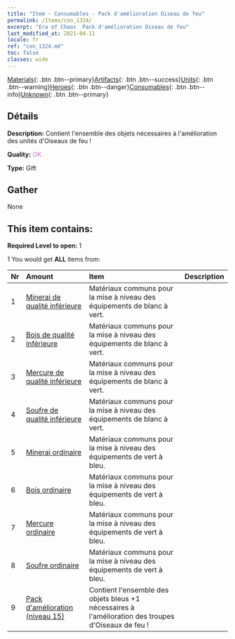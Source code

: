 ```yaml
---
title: "Item - Consumables - Pack d'amélioration Oiseau de feu"
permalink: /Items/con_1324/
excerpt: "Era of Chaos  Pack d'amélioration Oiseau de feu"
last_modified_at: 2021-04-11
locale: fr
ref: "con_1324.md"
toc: false
classes: wide
---
```

 [Materials](/fr/Items/){: .btn .btn--primary}[Artifacts](/fr/Items/Artifacts/){: .btn .btn--success}[Units](/fr/Items/Units/){: .btn .btn--warning}[Heroes](/fr/Items/Heroes/){: .btn .btn--danger}[Consumables](/fr/Items/Consumables/){: .btn .btn--info}[Unknown](/fr/Items/Unknown/){: .btn .btn--primary}

## Détails
 **Description:** Contient l'ensemble des objets nécessaires à l'amélioration des unités d'Oiseaux de feu !

 **Quality:** <span style="color: #DA70D6">OK</span>

 **Type:** Gift

## Gather

  None

## This item contains:

 **Required Level to open:** 1

 1 You would get **ALL** items  from:

  | Nr | Amount |     Item    | Description |
  |:---|:-------|:------------|:-----------:|
  | 1 | [Minerai de qualité inférieure](/fr/Items/mat_1/) | Matériaux communs pour la mise à niveau des équipements de blanc à vert. | 
  | 2 | [Bois de qualité inférieure](/fr/Items/mat_1/) | Matériaux communs pour la mise à niveau des équipements de blanc à vert. | 
  | 3 | [Mercure de qualité inférieure](/fr/Items/mat_2/) | Matériaux communs pour la mise à niveau des équipements de blanc à vert. | 
  | 4 | [Soufre de qualité inférieure](/fr/Items/mat_3/) | Matériaux communs pour la mise à niveau des équipements de blanc à vert. | 
  | 5 | [Minerai ordinaire](/fr/Items/mat_6/) | Matériaux communs pour la mise à niveau des équipements de vert à bleu. | 
  | 6 | [Bois ordinaire](/fr/Items/mat_7/) | Matériaux communs pour la mise à niveau des équipements de vert à bleu. | 
  | 7 | [Mercure ordinaire](/fr/Items/mat_8/) | Matériaux communs pour la mise à niveau des équipements de vert à bleu. | 
  | 8 | [Soufre ordinaire](/fr/Items/mat_9/) | Matériaux communs pour la mise à niveau des équipements de vert à bleu. | 
  | 9 | [Pack d'amélioration (niveau 15)](/fr/Items/con_1325/) | Contient l'ensemble des objets bleus +1 nécessaires à l'amélioration des troupes d'Oiseaux de feu ! | 
